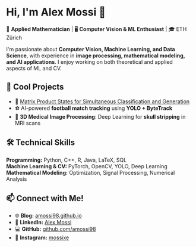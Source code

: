 # Hi, I'm Alex Mossi 👋

🔬 **Applied Mathematician** | 🖥️ **Computer Vision & ML Enthusiast** | 🎓 ETH Zürich

I'm passionate about **Computer Vision, Machine Learning, and Data Science**, with experience in **image processing, mathematical modeling, and AI applications**. I enjoy working on both theoretical and applied aspects of ML and CV.

## 🚀 Cool Projects
- 📝 [Matrix Product States for Simultaneous Classification and Generation](https://arxiv.org/abs/2406.17441)  
- ⚽ AI-powered **football match tracking** using **YOLO + ByteTrack**  
- 🔬 **3D Medical Image Processing**: Deep Learning for **skull stripping** in MRI scans  

## 🛠️ Technical Skills
**Programming:** Python, C++, R, Java, LaTeX, SQL  
**Machine Learning & CV:** PyTorch, OpenCV, YOLO, Deep Learning  
**Mathematical Modeling:** Optimization, Signal Processing, Numerical Analysis  

## 📫 Connect with Me!
- 🌐 **Blog:** [amossi98.github.io](https://amossi98.github.io)  
- 💼 **LinkedIn:** [Alex Mossi](https://ch.linkedin.com/in/alex-mossi-130734190)  
- 💻 **GitHub:** [github.com/amossi98](https://github.com/amossi98)
- 📸 **Instagram:** [mossixe](https://www.instagram.com/mossixe/)

